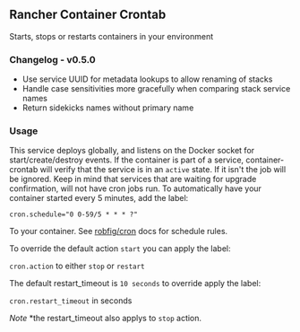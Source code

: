 ## Rancher Container Crontab
Starts, stops or restarts containers in your environment

### Changelog - v0.5.0

* Use service UUID for metadata lookups to allow renaming of stacks
* Handle case sensitivities more gracefully when comparing stack service names
* Return sidekicks names without primary name

### Usage

This service deploys globally, and listens on the Docker socket for start/create/destroy events.
If the container is part of a service, container-crontab will verify that the service is in an
`active` state. If it isn't the job will be ignored. Keep in mind that services that are waiting
for upgrade confirmation, will not have cron jobs run.
To automatically have your container started every 5 minutes, add the label:

`cron.schedule="0 0-59/5 * * * ?"`

To your container. See [robfig/cron](https://godoc.org/github.com/robfig/cron) docs for schedule rules.

To override the default action `start` you can apply the label:

`cron.action` to either `stop` or `restart`

The default restart_timeout is `10 seconds` to override apply the label:

`cron.restart_timeout` in seconds

_Note_ *the restart_timeout also applys to `stop` action.
